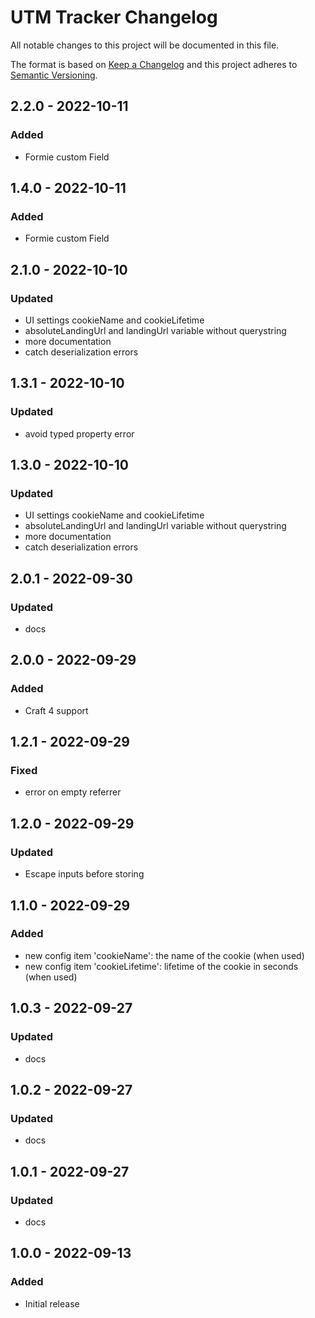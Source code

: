 # UTM Tracker Changelog

All notable changes to this project will be documented in this file.

The format is based on [Keep a Changelog](http://keepachangelog.com/) and this project adheres to [Semantic Versioning](http://semver.org/).

## 2.2.0 - 2022-10-11
### Added
- Formie custom Field

## 1.4.0 - 2022-10-11
### Added
- Formie custom Field

## 2.1.0 - 2022-10-10
### Updated
- UI settings cookieName and cookieLifetime
- absoluteLandingUrl and landingUrl variable without querystring
- more documentation
- catch deserialization errors

## 1.3.1 - 2022-10-10
### Updated
- avoid typed property error

## 1.3.0 - 2022-10-10
### Updated
- UI settings cookieName and cookieLifetime
- absoluteLandingUrl and landingUrl variable without querystring
- more documentation
- catch deserialization errors

## 2.0.1 - 2022-09-30
### Updated
- docs

## 2.0.0 - 2022-09-29
### Added
- Craft 4 support

## 1.2.1 - 2022-09-29
### Fixed
- error on empty referrer

## 1.2.0 - 2022-09-29
### Updated
- Escape inputs before storing

## 1.1.0 - 2022-09-29
### Added
- new config item 'cookieName': the name of the cookie (when used)
- new config item 'cookieLifetime': lifetime of the cookie in seconds (when used)

## 1.0.3 - 2022-09-27
### Updated
- docs

## 1.0.2 - 2022-09-27
### Updated
- docs

## 1.0.1 - 2022-09-27
### Updated
- docs

## 1.0.0 - 2022-09-13
### Added
- Initial release
